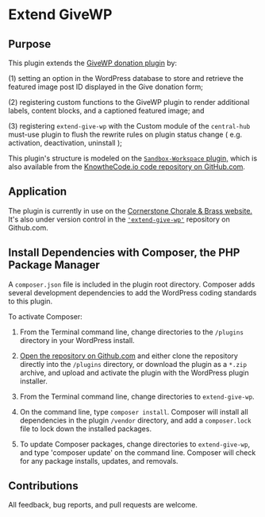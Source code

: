 # Extend GiveWP

## Purpose

This plugin extends the <a href="https://givewp.com">GiveWP donation plugin</a> by: 

(1) setting an option in the WordPress database to store and retrieve the featured image post ID displayed in the Give donation form;

(2) registering custom functions to the GiveWP plugin to render additional labels, content blocks, and a captioned featured image; and 

(3) registering `extend-give-wp` with the Custom module of the `central-hub` must-use plugin to flush the rewrite rules on plugin status change ( e.g. activation, deactivation, uninstall );

This plugin's structure is modeled on the <a href="https://github.com/KnowTheCode/Sandbox-Workspace">`Sandbox-Workspace` plugin,</a> which is also available from the <a href="https://github.com/KnowTheCode">KnowtheCode.io code repository on GitHub.com</a>.

## Application

The plugin is currently in use on the <a href="https://cornerstonechorale.org">Cornerstone Chorale & Brass website.</a>
It's also under version control in the <a href="https://github.com/rgadon107/extend-give-wp">`'extend-give-wp'`</a> repository on 
Github.com.

## Install Dependencies with Composer, the PHP Package Manager

A `composer.json` file is included in the plugin root directory. Composer adds several development dependencies to add the WordPress coding standards to this plugin.  

To activate Composer: 

1) From the Terminal command line, change directories to the `/plugins` directory in your WordPress install.

2) <a href="https://github.com/rgadon107/extend-give-wp">Open the repository on Github.com</a> and either clone the 
repository directly into the `/plugins` directory, or download the plugin as a `*.zip` archive, and upload and activate 
the plugin with the WordPress plugin installer.

3) From the Terminal command line, change directories to `extend-give-wp`.

4) On the command line, type `composer install`. Composer will install all dependencies in the plugin `/vendor` directory, and 
add a `composer.lock` file to lock down the installed packages.  

5) To update Composer packages, change directories to `extend-give-wp`, and type 'composer update' on the command line. 
Composer will check for any package installs, updates, and removals. 
  
## Contributions

All feedback, bug reports, and pull requests are welcome.
